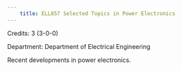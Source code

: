 ```yaml
---
    title: ELL857 Selected Topics in Power Electronics
---
```

Credits: 3 (3-0-0)

Department: Department of Electrical Engineering

Recent developments in power electronics.